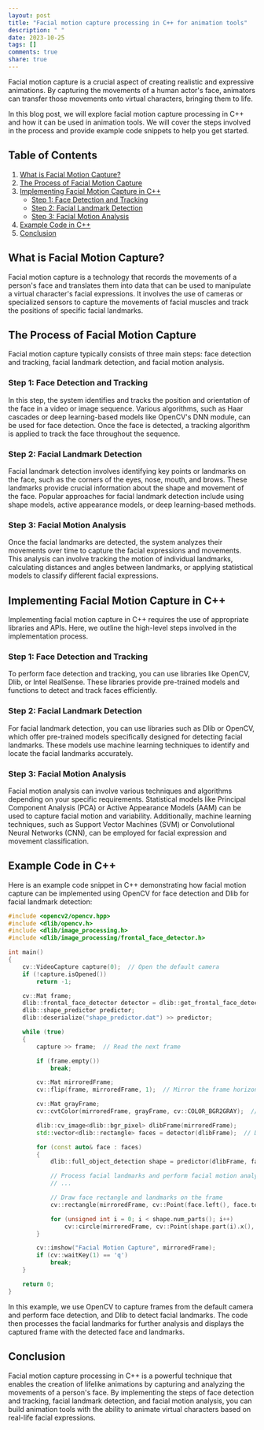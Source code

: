```yaml
---
layout: post
title: "Facial motion capture processing in C++ for animation tools"
description: " "
date: 2023-10-25
tags: []
comments: true
share: true
---
```


Facial motion capture is a crucial aspect of creating realistic and expressive animations. By capturing the movements of a human actor's face, animators can transfer those movements onto virtual characters, bringing them to life.

In this blog post, we will explore facial motion capture processing in C++ and how it can be used in animation tools. We will cover the steps involved in the process and provide example code snippets to help you get started.

## Table of Contents
1. [What is Facial Motion Capture?](#what-is-facial-motion-capture)
2. [The Process of Facial Motion Capture](#the-process-of-facial-motion-capture)
3. [Implementing Facial Motion Capture in C++](#implementing-facial-motion-capture-in-c++)
   - [Step 1: Face Detection and Tracking](#step-1-face-detection-and-tracking)
   - [Step 2: Facial Landmark Detection](#step-2-facial-landmark-detection)
   - [Step 3: Facial Motion Analysis](#step-3-facial-motion-analysis)
4. [Example Code in C++](#example-code-in-c++)
5. [Conclusion](#conclusion)

## What is Facial Motion Capture?
Facial motion capture is a technology that records the movements of a person's face and translates them into data that can be used to manipulate a virtual character's facial expressions. It involves the use of cameras or specialized sensors to capture the movements of facial muscles and track the positions of specific facial landmarks.

## The Process of Facial Motion Capture
Facial motion capture typically consists of three main steps: face detection and tracking, facial landmark detection, and facial motion analysis.

### Step 1: Face Detection and Tracking
In this step, the system identifies and tracks the position and orientation of the face in a video or image sequence. Various algorithms, such as Haar cascades or deep learning-based models like OpenCV's DNN module, can be used for face detection. Once the face is detected, a tracking algorithm is applied to track the face throughout the sequence.

### Step 2: Facial Landmark Detection
Facial landmark detection involves identifying key points or landmarks on the face, such as the corners of the eyes, nose, mouth, and brows. These landmarks provide crucial information about the shape and movement of the face. Popular approaches for facial landmark detection include using shape models, active appearance models, or deep learning-based methods.

### Step 3: Facial Motion Analysis
Once the facial landmarks are detected, the system analyzes their movements over time to capture the facial expressions and movements. This analysis can involve tracking the motion of individual landmarks, calculating distances and angles between landmarks, or applying statistical models to classify different facial expressions.

## Implementing Facial Motion Capture in C++
Implementing facial motion capture in C++ requires the use of appropriate libraries and APIs. Here, we outline the high-level steps involved in the implementation process.

### Step 1: Face Detection and Tracking
To perform face detection and tracking, you can use libraries like OpenCV, Dlib, or Intel RealSense. These libraries provide pre-trained models and functions to detect and track faces efficiently.

### Step 2: Facial Landmark Detection
For facial landmark detection, you can use libraries such as Dlib or OpenCV, which offer pre-trained models specifically designed for detecting facial landmarks. These models use machine learning techniques to identify and locate the facial landmarks accurately.

### Step 3: Facial Motion Analysis
Facial motion analysis can involve various techniques and algorithms depending on your specific requirements. Statistical models like Principal Component Analysis (PCA) or Active Appearance Models (AAM) can be used to capture facial motion and variability. Additionally, machine learning techniques, such as Support Vector Machines (SVM) or Convolutional Neural Networks (CNN), can be employed for facial expression and movement classification.

## Example Code in C++
Here is an example code snippet in C++ demonstrating how facial motion capture can be implemented using OpenCV for face detection and Dlib for facial landmark detection:

```cpp
#include <opencv2/opencv.hpp>
#include <dlib/opencv.h>
#include <dlib/image_processing.h>
#include <dlib/image_processing/frontal_face_detector.h>

int main()
{
    cv::VideoCapture capture(0);  // Open the default camera
    if (!capture.isOpened())
        return -1;

    cv::Mat frame;
    dlib::frontal_face_detector detector = dlib::get_frontal_face_detector();
    dlib::shape_predictor predictor;
    dlib::deserialize("shape_predictor.dat") >> predictor;

    while (true)
    {
        capture >> frame;  // Read the next frame

        if (frame.empty())
            break;

        cv::Mat mirroredFrame;
        cv::flip(frame, mirroredFrame, 1);  // Mirror the frame horizontally

        cv::Mat grayFrame;
        cv::cvtColor(mirroredFrame, grayFrame, cv::COLOR_BGR2GRAY);  // Convert to grayscale

        dlib::cv_image<dlib::bgr_pixel> dlibFrame(mirroredFrame);
        std::vector<dlib::rectangle> faces = detector(dlibFrame);  // Detect faces

        for (const auto& face : faces)
        {
            dlib::full_object_detection shape = predictor(dlibFrame, face);  // Detect facial landmarks

            // Process facial landmarks and perform facial motion analysis
            // ...

            // Draw face rectangle and landmarks on the frame
            cv::rectangle(mirroredFrame, cv::Point(face.left(), face.top()), cv::Point(face.right(), face.bottom()), cv::Scalar(0, 0, 255), 2);

            for (unsigned int i = 0; i < shape.num_parts(); i++)
                cv::circle(mirroredFrame, cv::Point(shape.part(i).x(), shape.part(i).y()), 2, cv::Scalar(0, 255, 0), -1);
        }

        cv::imshow("Facial Motion Capture", mirroredFrame);
        if (cv::waitKey(1) == 'q')
            break;
    }

    return 0;
}
```

In this example, we use OpenCV to capture frames from the default camera and perform face detection, and Dlib to detect facial landmarks. The code then processes the facial landmarks for further analysis and displays the captured frame with the detected face and landmarks.

## Conclusion
Facial motion capture processing in C++ is a powerful technique that enables the creation of lifelike animations by capturing and analyzing the movements of a person's face. By implementing the steps of face detection and tracking, facial landmark detection, and facial motion analysis, you can build animation tools with the ability to animate virtual characters based on real-life facial expressions.